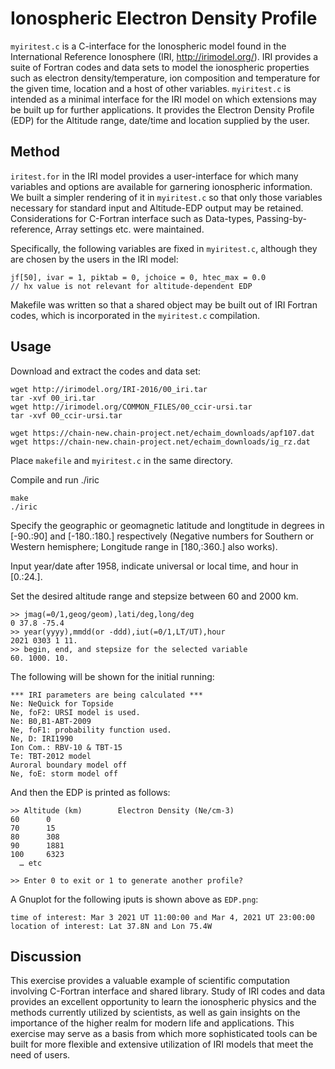 # Ionospheric Electron Density Profile

`myiritest.c` is a C-interface for the Ionospheric model found in the International Reference Ionosphere (IRI, http://irimodel.org/). 
IRI provides a suite of Fortran codes and data sets to model the ionospheric properties such as electron density/temperature, ion composition and temperature for the given time, location and a host of other variables. 
`myiritest.c` is intended as a minimal interface for the IRI model on which extensions may be built up for further applications. 
It provides the Electron Density Profile (EDP) for the Altitude range, date/time and location supplied by the user.

## Method

`iritest.for` in the IRI model provides a user-interface for which many variables and options are available for garnering ionospheric information. 
We built a simpler rendering of it in `myiritest.c` so that only those variables necessary for standard input and Altitude-EDP output may be retained. 
Considerations for C-Fortran interface such as Data-types, Passing-by-reference, Array settings etc. were maintained.

Specifically, the following variables are fixed in `myiritest.c`, although they are chosen by the users in the IRI model:

```
jf[50], ivar = 1, piktab = 0, jchoice = 0, htec_max = 0.0
// hx value is not relevant for altitude-dependent EDP
```

Makefile was written so that a shared object may be built out of IRI Fortran codes, which is incorporated in the `myiritest.c` compilation.

## Usage

Download and extract the codes and data set:

```
wget http://irimodel.org/IRI-2016/00_iri.tar 
tar -xvf 00_iri.tar
wget http://irimodel.org/COMMON_FILES/00_ccir-ursi.tar
tar -xvf 00_ccir-ursi.tar

wget https://chain-new.chain-project.net/echaim_downloads/apf107.dat
wget https://chain-new.chain-project.net/echaim_downloads/ig_rz.dat
```

Place `makefile` and `myiritest.c` in the same directory.

Compile and run ./iric

```
make
./iric
```

Specify the geographic or geomagnetic latitude and longtitude in degrees in [-90.:90] and [-180.:180.] respectively
(Negative numbers for Southern or Western hemisphere; Longitude range in [180,:360.] also works).

Input year/date after 1958, indicate universal or local time, and hour in [0.:24.].

Set the desired altitude range and stepsize between 60 and 2000 km.

```
>> jmag(=0/1,geog/geom),lati/deg,long/deg
0 37.8 -75.4
>> year(yyyy),mmdd(or -ddd),iut(=0/1,LT/UT),hour
2021 0303 1 11.
>> begin, end, and stepsize for the selected variable
60. 1000. 10.
```

The following will be shown for the initial running:

```
*** IRI parameters are being calculated ***
Ne: NeQuick for Topside
Ne, foF2: URSI model is used.
Ne: B0,B1-ABT-2009
Ne, foF1: probability function used.
Ne, D: IRI1990
Ion Com.: RBV-10 & TBT-15
Te: TBT-2012 model
Auroral boundary model off
Ne, foE: storm model off
```

And then the EDP is printed as follows:

```
>> Altitude (km)        Electron Density (Ne/cm-3)
60      0
70      15
80      308
90      1881
100     6323
  … etc

>> Enter 0 to exit or 1 to generate another profile?
```

A Gnuplot for the following iputs is shown above as `EDP.png`:
```
time of interest: Mar 3 2021 UT 11:00:00 and Mar 4, 2021 UT 23:00:00 
location of interest: Lat 37.8N and Lon 75.4W 
```

## Discussion

This exercise provides a valuable example of scientific computation involving C-Fortran interface and shared library. 
Study of IRI codes and data provides an excellent opportunity to learn the ionospheric physics and the methods currently utilized by scientists,
as well as gain insights on the importance of the higher realm for modern life and applications. 
This exercise may serve as a basis from which more sophisticated tools can be built for more flexible and extensive utilization of IRI models that meet the need of users.
